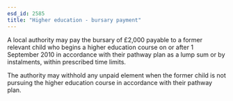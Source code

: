 ```yaml
---
esd_id: 2585
title: "Higher education - bursary payment"
---
```


A local authority may pay the bursary of £2,000 payable to a former relevant child who begins a higher education course on or after 1 September 2010 in accordance with their pathway plan as a lump sum or by instalments, within prescribed time limits.

The authority may withhold any unpaid element when the former child is not pursuing the higher education course in accordance with their pathway plan.

